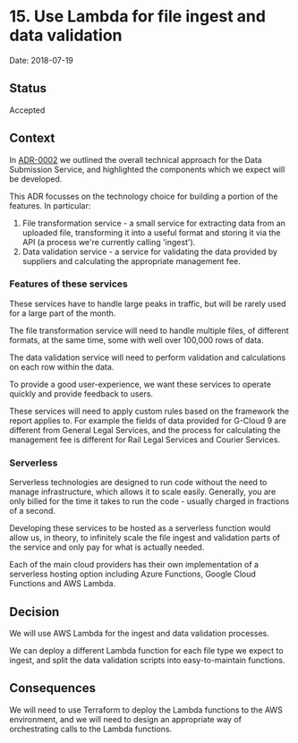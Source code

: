 # 15. Use Lambda for file ingest and data validation

Date: 2018-07-19

## Status

Accepted

## Context

In [ADR-0002][adr-0002] we outlined the overall technical approach for the Data
Submission Service, and highlighted the components which we expect will be
developed.

This ADR focusses on the technology choice for building a portion of the
features. In particular:

1. File transformation service - a small service for extracting data from an
uploaded file, transforming it into a useful format and storing it via the API
(a process we're currently calling 'ingest').
1. Data validation service - a service for validating the data provided by
suppliers and calculating the appropriate management fee.

### Features of these services

These services have to handle large peaks in traffic, but will be rarely used
for a large part of the month.

The file transformation service will need to handle multiple files, of different
formats, at the same time, some with well over 100,000 rows of data.

The data validation service will need to perform validation and calculations on
each row within the data.

To provide a good user-experience, we want these services to operate quickly and
provide feedback to users.

These services will need to apply custom rules based on the framework the report
applies to. For example the fields of data provided for G-Cloud 9 are different
from General Legal Services, and the process for calculating the management fee
is different for Rail Legal Services and Courier Services.

### Serverless

Serverless technologies are designed to run code without the need to manage
infrastructure, which allows it to scale easily. Generally, you are only billed
for the time it takes to run the code - usually charged in fractions of a
second.

Developing these services to be hosted as a serverless function would allow us,
in theory, to infinitely scale the file ingest and validation parts of the
service and only pay for what is actually needed.

Each of the main cloud providers has their own implementation of a serverless
hosting option including Azure Functions, Google Cloud Functions and AWS Lambda.

## Decision

We will use AWS Lambda for the ingest and data validation processes.

We can deploy a different Lambda function for each file type we expect to
ingest, and split the data validation scripts into easy-to-maintain functions.

## Consequences

We will need to use Terraform to deploy the Lambda functions to the AWS
environment, and we will need to design an appropriate way of orchestrating
calls to the Lambda functions.

[adr-0002]: 0002-overall-technical-approach.md
